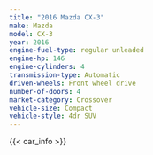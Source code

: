 ```yaml
---
title: "2016 Mazda CX-3"
make: Mazda
model: CX-3
year: 2016
engine-fuel-type: regular unleaded
engine-hp: 146
engine-cylinders: 4
transmission-type: Automatic
driven-wheels: Front wheel drive
number-of-doors: 4
market-category: Crossover
vehicle-size: Compact
vehicle-style: 4dr SUV
---
```


{{< car_info >}}
